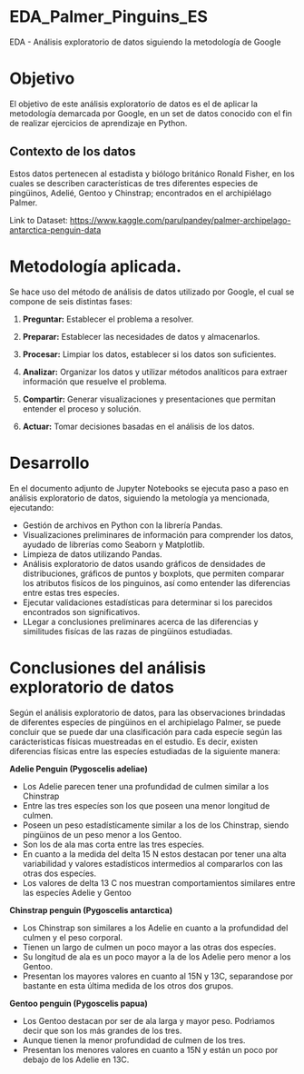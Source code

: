 # EDA_Palmer_Pinguins_ES
EDA - Análisis exploratorio de datos siguiendo la metodología de Google

# Objetivo
El objetivo de este análisis exploratorío de datos es el de aplicar la metodología demarcada por Google, en un set de datos conocido con el fin de realizar ejercicios de aprendizaje en Python.

## Contexto de los datos
Estos datos pertenecen al estadista y biólogo británico Ronald Fisher, en los cuales se describen características de tres diferentes especies de pingüinos, Adelié, Gentoo y Chinstrap; encontrados en el archipiélago Palmer.

Link to Dataset: https://www.kaggle.com/parulpandey/palmer-archipelago-antarctica-penguin-data


# Metodología aplicada.

Se hace uso del método de análisis de datos utilizado por Google, el cual se compone de seis distintas fases:

1. **Preguntar:** Establecer el problema a resolver.

2. **Preparar:** Establecer las necesidades de datos y almacenarlos.

3. **Procesar:** Limpiar los datos, establecer si los datos son suficientes.

4. **Analizar:** Organizar los datos y utilizar métodos analíticos para extraer información que resuelve el problema.

5. **Compartir:** Generar visualizaciones y presentaciones que permitan entender el proceso y solución.

6. **Actuar:** Tomar decisiones basadas en el análisis de los datos.

# Desarrollo

En el documento adjunto de  Jupyter Notebooks se ejecuta paso a paso en análisis exploratorio de datos, siguiendo la metología ya mencionada, ejecutando:

- Gestión de archivos en Python con la librería Pandas.
- Visualizaciones preliminares de información para comprender los datos, ayudado de librerías como Seaborn y Matplotlib.
- Limpieza de datos utilizando Pandas.
- Análisis exploratorio de datos usando gráficos de densidades de distribuciones, gráficos de puntos y boxplots, que permiten comparar los atributos fisícos de los pinguinos, así como entender las diferencias entre estas tres especíes.
- Ejecutar validaciones estadísticas para determinar si los parecidos encontrados son significativos.
- LLegar a conclusiones preliminares acerca de las diferencias y similitudes fisícas de las razas de pingüinos estudiadas.

# Conclusiones del análisis exploratorio de datos

Según el análisis exploratorio de datos, para las observaciones brindadas de diferentes especíes de pingüinos en el archipielago Palmer, se puede concluir que se puede dar una clasificación para cada especíe según las carácteristicas físicas muestreadas en el estudio. Es decir, existen diferencias físicas entre las especíes estudiadas de la siguiente manera:

**Adelie Penguin (Pygoscelis adeliae)**

- Los Adelie parecen tener una profundidad de culmen similar a los Chinstrap
- Entre las tres especíes son los que poseen una menor longitud de culmen.
- Poseen un peso estadísticamente similar a los de los Chinstrap, siendo pingüinos de un peso menor a los Gentoo.
- Son los de ala mas corta entre las tres especíes.
- En cuanto a la medida del delta 15 N estos destacan por tener una alta variabilidad y valores estadísticos intermedios al compararlos con las otras dos especíes.
- Los valores de delta 13 C nos muestran comportamientos similares entre las especíes Adelie y Gentoo

**Chinstrap penguin (Pygoscelis antarctica)**
- Los Chinstrap son similares a los Adelie en cuanto a la profundidad del culmen y el peso corporal.
- Tienen un largo de culmen un poco mayor a las otras dos especíes.
- Su longitud de ala es un poco mayor a la de los Adelie pero menor a los Gentoo.
- Presentan los mayores valores en cuanto al 15N y 13C, separandose por bastante en esta última medida de los otros dos grupos.

**Gentoo penguin (Pygoscelis papua)**
- Los Gentoo destacan por ser de ala larga y mayor peso. Podrìamos decir que son los más grandes de los tres.
- Aunque tienen la menor profundidad de culmen de los tres.
- Presentan los menores valores en cuanto a 15N y están un poco por debajo de los Adelie en 13C.
